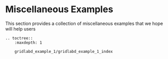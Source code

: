 # Miscellaneous Examples

This section provides a collection of miscellaneous examples that we hope will help users

```{eval-rst}
.. toctree::
    :maxdepth: 1

    gridlabd_example_1/gridlabd_example_1_index
    

```

